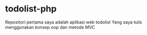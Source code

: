 # todolist-php
Repositori pertama saya adalah aplikasi web todolist
Yang saya tulis menggunakan konsep oop dan metode MVC
